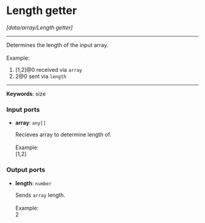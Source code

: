 # Length getter

_[data/array/Length getter]_

---

Determines the length of the input array.<br>
<br>
Example:<br>
1. [1,2]@0 received via `array`<br>
2. 2@0 sent via `length`<br>

---

__Keywords__: size

### Input ports

* __array__: ` any[] `

    Recieves array to determine length of.<br>
    <br>
    Example:<br>
    [1,2]<br>

### Output ports

* __length__: ` number `

    Sends `array` length.<br>
    <br>
    Example:<br>
    2<br>

